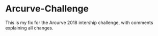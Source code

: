 # Arcurve-Challenge
This is my fix for the Arcurve 2018 intership challenge, with comments explaining all changes.
